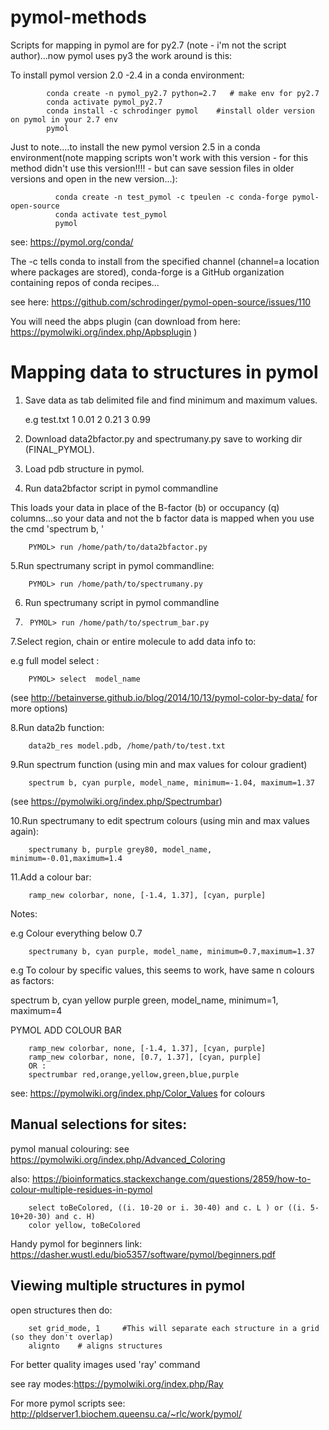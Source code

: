 # pymol-methods


Scripts for mapping in pymol are for py2.7 (note - i'm not the script author)...now pymol uses py3 the work around is this:

To install pymol version 2.0 -2.4 in a conda environment:

            conda create -n pymol_py2.7 python=2.7   # make env for py2.7 
            conda activate pymol_py2.7
            conda install -c schrodinger pymol    #install older version on pymol in your 2.7 env 
            pymol


Just to note....to install the new pymol version 2.5 in a conda environment(note mapping scripts won't work with this version - for this method didn't use this version!!!! - but can save session files in older versions and open in the new version...):

              conda create -n test_pymol -c tpeulen -c conda-forge pymol-open-source
              conda activate test_pymol
              pymol 

see: https://pymol.org/conda/


The -c tells conda to install from the specified channel (channel=a location where packages are stored), conda-forge is a GitHub organization containing repos of conda recipes...

see here: https://github.com/schrodinger/pymol-open-source/issues/110



You will need the abps plugin (can download from here: https://pymolwiki.org/index.php/Apbsplugin )



# Mapping data to structures in pymol 

1. Save data as tab delimited file and find minimum and maximum values.

    e.g test.txt
    1   0.01
    2   0.21
    3   0.99

2. Download  data2bfactor.py and spectrumany.py save to working dir (FINAL_PYMOL).

3. Load pdb structure in pymol.

4. Run data2bfactor script in pymol commandline 

This loads your data in place of the B-factor (b) or occupancy (q) columns...so your data and not the b factor data is mapped when you use the cmd 'spectrum b, '

        PYMOL> run /home/path/to/data2bfactor.py

5.Run spectrumany script in pymol commandline:

        PYMOL> run /home/path/to/spectrumany.py
      
6. Run spectrumany script in pymol commandline
7. 
        PYMOL> run /home/path/to/spectrum_bar.py

7.Select region, chain or entire molecule to add data info to:

e.g full model select : 

        PYMOL> select  model_name

(see http://betainverse.github.io/blog/2014/10/13/pymol-color-by-data/  for more options)

8.Run data2b function:

        data2b_res model.pdb, /home/path/to/test.txt

9.Run spectrum function (using min and max values for colour gradient)

        spectrum b, cyan purple, model_name, minimum=-1.04, maximum=1.37
        
(see https://pymolwiki.org/index.php/Spectrumbar)


10.Run spectrumany to edit spectrum colours (using min and max values again):

        spectrumany b, purple grey80, model_name, minimum=-0.01,maximum=1.4

11.Add a colour bar:

        ramp_new colorbar, none, [-1.4, 1.37], [cyan, purple]

Notes:

e.g Colour everything below 0.7  

        spectrumany b, cyan purple, model_name, minimum=0.7,maximum=1.37

e.g To colour by specific values, this seems to work, have same n colours as factors:

spectrum b, cyan yellow purple green, model_name, minimum=1, maximum=4


PYMOL ADD COLOUR BAR

        ramp_new colorbar, none, [-1.4, 1.37], [cyan, purple]
        ramp_new colorbar, none, [0.7, 1.37], [cyan, purple]
        OR :
        spectrumbar red,orange,yellow,green,blue,purple


see: https://pymolwiki.org/index.php/Color_Values for colours


## Manual selections for sites: 

pymol manual colouring:
see https://pymolwiki.org/index.php/Advanced_Coloring

also: https://bioinformatics.stackexchange.com/questions/2859/how-to-colour-multiple-residues-in-pymol

        select toBeColored, ((i. 10-20 or i. 30-40) and c. L ) or ((i. 5-10+20-30) and c. H)
        color yellow, toBeColored
        
Handy pymol for beginners link: https://dasher.wustl.edu/bio5357/software/pymol/beginners.pdf 
        


## Viewing multiple structures in pymol

open structures then do:

        set grid_mode, 1     #This will separate each structure in a grid (so they don't overlap) 
        alignto    # aligns structures 


For better quality images used 'ray' command

see ray modes:https://pymolwiki.org/index.php/Ray 


For more pymol scripts see: http://pldserver1.biochem.queensu.ca/~rlc/work/pymol/ 





